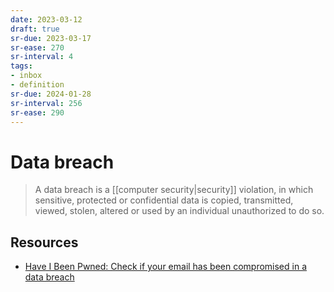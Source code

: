 ```yaml
---
date: 2023-03-12
draft: true
sr-due: 2023-03-17
sr-ease: 270
sr-interval: 4
tags:
- inbox
- definition
sr-due: 2024-01-28
sr-interval: 256
sr-ease: 290
---
```


# Data breach

> A data breach is a [[computer security|security]] violation, in which
> sensitive, protected or confidential data is copied, transmitted, viewed,
> stolen, altered or used by an individual unauthorized to do so.

## Resources

- [Have I Been Pwned: Check if your email has been compromised in a data breach](https://haveibeenpwned.com/)
